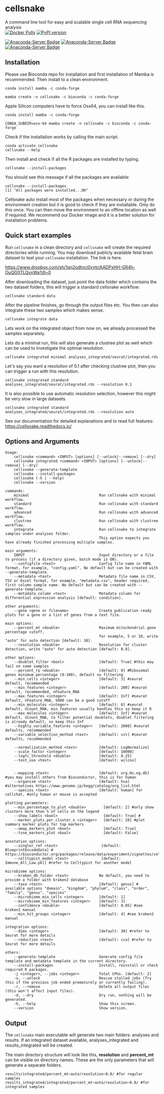 # cellsnake

A command line tool for easy and scalable single cell RNA sequencing analysis  
[![Docker Pulls](https://img.shields.io/docker/pulls/sinanugur/cellsnake)](https://hub.docker.com/r/sinanugur/cellsnake) [![PyPI version](https://badge.fury.io/py/cellsnake.svg)](https://badge.fury.io/py/cellsnake)  

[![Anaconda-Server Badge](https://anaconda.org/bioconda/cellsnake/badges/platforms.svg)](https://anaconda.org/bioconda/cellsnake) [![Anaconda-Server Badge](https://anaconda.org/bioconda/cellsnake/badges/latest_release_relative_date.svg)](https://anaconda.org/bioconda/cellsnake) [![Anaconda-Server Badge](https://anaconda.org/bioconda/cellsnake/badges/downloads.svg)](https://anaconda.org/bioconda/cellsnake)  

Installation
------------

Please use Bioconda repo for installation and first installation of Mamba is recommended. Then install to a clean environment.
```
conda install mamba -c conda-forge

mamba create -n cellsnake -c bioconda -c conda-forge

```

Apple Silicon computers have to force Osx64, you can install like this.

```
conda install mamba -c conda-forge

CONDA_SUBDIR=osx-64 mamba create -n cellsnake -c bioconda -c conda-forge

```


Check if the installation works by calling the main script.  
```
conda activate cellsnake
cellsnake --help
```

Then install and check if all the R packages are installed by typing. 
```
cellsnake --install-packages
```


You should see this message if all the packages are available:
```
cellsnake --install-packages
[1] "All packages were installed...OK"
```

Cellsnake auto install most of the packages when necessary or during the environment creation but it is good to check if they are installable. 
Only do this once. You can then move the environment to an offline location as well if required. We recommend our Docker image and it is a better solution for installation problems.

Quick start examples
-------------------
Run `cellsnake` in a clean directory and `cellsnake` will create the required directories while running. You may download publicly available fetal brain dataset to test your `cellsnake` installation. The link is here.

https://www.dropbox.com/sh/1qn2odtnci0vvtr/AADPxHH-GR4h-OuQG0TLQyxWa?dl=0

After downloading the dataset, just point the data folder which contains the two dataset folders, this will trigger a standard cellsnake workflow:
```
cellsnake standard data
```

After the pipeline finishes, go through the output files etc. You then can also integrate these two samples which makes sense.
```
cellsnake integrate data
```

Lets work on the integrated object from now on, we already processed the samples separately. 

Lets do a minimal run, this will also generate a clustree plot as well which can be used to investigate the optimal resolution.
```
cellsnake integrated minimal analyses_integrated/seurat/integrated.rds
```

Let's say you want a resolution of 0.1 after checking clustree plot, then you can trigger a run with this resolution.
```
cellsnake integrated standard analyses_integrated/seurat/integrated.rds --resolution 0.1
```

It is also possible to use automatic resolution selection, however this might be very slow in large datasets.
```
cellsnake integrated standard analyses_integrated/seurat/integrated.rds --resolution auto
```

See our documentation for detailed explanations and to read full features: https://cellsnake.readthedocs.io/

Options and Arguments
---------------------
```
Usage:
    cellsnake <command> <INPUT> [options] [--unlock|--remove] [--dry]
    cellsnake integrated <command> <INPUT> [options] [--unlock|--remove] [--dry]
    cellsnake --generate-template
    cellsnake --install-packages
    cellsnake (-h | --help)
    cellsnake --version

commands:
    minimal                                Run cellsnake with minimal workflow.
    standard                               Run cellsnake with standard workflow.
    advanced                               Run cellsnake with advanced workflow.
    clustree                               Run cellsnake with clustree workflow.
    integrate                              Run cellsnake to integrate samples under analyses folder.
                                           This option expects you have already finished processing multiple samples.

main arguments:
    INPUT                                  Input directory or a file to process (if a directory given, batch mode is ON).
    --configfile <text>                    Config file name in YAML format, for example, "config.yaml". No default but can be created with --generate-template.
    --metadata <text>                      Metadata file name in CSV, TSV or Excel format, for example, "metadata.csv", header required, first column sample name. No default but can be created with --generate-template.
    --metadata_column <text>               Metadata column for differential expression analysis [default: condition].

other arguments:
    --gene <gene or filename>              Create publication ready plots for a gene or a list of genes from a text file.

main options:
    --percent_mt <double>                  Maximum mitochondrial gene percentage cutoff,
                                           for example, 5 or 10, write "auto" for auto detection [default: 10].
    --resolution <double>                  Resolution for cluster detection, write "auto" for auto detection [default: 0.8].

other options:
    --doublet_filter <bool>                [default: True] #this may fail on some samples
    --percent_rp <double>                  [default: 0] #Ribosomal genes minimum percentage (0-100), default no filtering
    --min_cells <integer>                  [default: 3] #seurat default, recommended
    --min_features <integer>               [default: 200] #seurat default, recommended, nFeature_RNA
    --max_features <integer>               [default: Inf] #seurat default, nFeature_RNA, 5000 can be a good cutoff
    --min_molecules <integer>              [default: 0] #seurat default, nCount_RNA, min_features usually handles this so keep it 0
    --max_molecules <integer>              [default: Inf] #seurat default, nCount_RNA, to filter potential doublets, doublet filtering is already default, so keep this Inf
    --highly_variable_features <integer>   [default: 2000] #seurat defaults, recommended
    --variable_selection_method <text>     [default: vst] #seurat defaults, recommended

    --normalization_method <text>          [default: LogNormalize]
    --scale_factor <integer>               [default: 10000]
    --logfc_threshold <double>             [default: 0.25]
    --test_use <text>                      [default: wilcox]


    --mapping <text>                       [default: org.Hs.eg.db] #you may install others from Bioconductor, this is for human
    --organism <text>                      [default: hsa] #alternatives https://www.genome.jp/kegg/catalog/org_list.html
    --species <text>                       [default: human] for cellchat, #only human or mouse is accepted

plotting parameters:
    --min_percentage_to_plot <double>        [default: 2] #only show clusters more than % of cells on the legend
    --show_labels <bool>                     [default: True] #
    --marker_plots_per_cluster_n <integer>   [default: 20] #plot summary marker plots for top markers
    --umap_markers_plot <bool>               [default: True]
    --tsne_markers_plot <bool>               [default: False]

annotation options:
    --singler_ref <text>                    [default: BlueprintEncodeData] # https://bioconductor.org/packages/release/data/experiment/vignettes/celldex/inst/doc/userguide.html#1_Overview
    --celltypist_model <text>               [default: Immune_All_Low.pkl] #refer to Celltypist for another model

microbiome options:
    --kraken_db_folder <text>              No default, you need to provide a folder with kraken2 database
    --taxa <text>                          [default: genus] # available options "domain", "kingdom", "phylum", "class", "order", "family", "genus", "species"
    --microbiome_min_cells <integer>       [default: 1]
    --microbiome_min_features <integer>    [default: 3]
    --confidence <double>                  [default: 0.05] #see kraken2 manual
    --min_hit_groups <integer>             [default: 4] #see kraken2 manual

integration options:
    --dims <integer>                       [default: 30] #refer to Seurat for more details
    --reduction <text>                     [default: cca] #refer to Seurat for more details

others:
    --generate-template                    Generate config file template and metadata template in the current directory.
    --install-packages                     Install, reinstall or check required R packages.
    -j <integer>, --jobs <integer>         Total CPUs. [default: 2]
    -u, --unlock                           Rescue stalled jobs (Try this if the previous job ended prematurely or currently failing).
    -r, --remove                           Delete all output files (this won't affect input files).
    -d, --dry                              Dry run, nothing will be generated.
    -h, --help                             Show this screen.
    --version                              Show version.
```


Output
------
The `cellsnake` main executable will generate two main folders: analyses and results. If an integrated dataset available, analyses_integrated and results_integrated will be created.  

The main directory structure will look like this, __resolution__ and __percent_mt__ can be visible on directory names. These are the only parameters that will generate a separate folders.

```
results/integrated/percent_mt~auto/resolution~0.8/ #for regular samples
results_integrated/integrated/percent_mt~auto/resolution~0.8/ #for integrated samples
```


